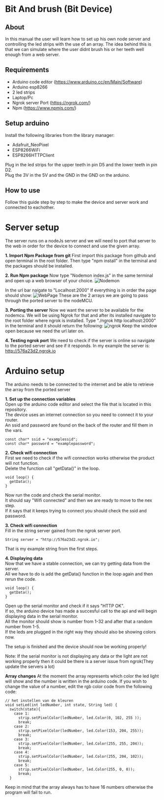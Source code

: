 # Bit And brush (Bit Device)

## About
In this manual the user will learn how to set up his own node server and controlling the led strips with the use of an array.
The idea behind this is that we can simulate where the user didnt brush his or her teeth well enough from a web server.

## Requirements
* Arduino code editor (https://www.arduino.cc/en/Main/Software)
* Arduino esp8266
* 2 led strips
* Laptop/Pc
* Ngrok server Port (https://ngrok.com/)
* Npm (https://www.npmjs.com/)

## Setup arduino
Install the following libraries from the library manager:
* Adafruit_NeoPixel
* ESP8266WiFi
* ESP8266HTTPClient
  
Plug in the led strips for the upper teeth in pin D5 and the lower teeth in pin D2.  
Plug the 3V in the 5V and the GND in the GND on the arduino.  

## How to use
Follow this guide step by step to make the device and server work and connected to eachother.  

# Server setup
The server runs on a nodeJs server and we will need to port that server to the web in order for the device to connect and use the given array.

**1. Import Npm Package from git**
First import this package from github and open terminal in the root folder.
Then type "npm install" in the terminal and the packages should be installed.

**2. Run Npm package**
Now type "Nodemon index.js" in the same terminal and open up a web browser of your choice.
![Nodemon]("https://raw.githubusercontent.com/Sanderoost/files/master/Schermafbeelding%202020-01-24%20om%2010.49.15.png?token=ACNFE5OILC5SKBUHASEIN4C6FLCKA")


In the url bar naigate to "Localhost:2000"
If everything is in order the page should show:
![WebPage]("https://raw.githubusercontent.com/Sanderoost/files/master/Schermafbeelding%202020-01-24%20om%2010.53.32.png?token=ACNFE5PJWJFDSVEDO6W6E626FLCGQ")
These are the 2 arrays we are going to pass through the ported server to the nodeMCU.


**3. Porting the server**
Now we want the server to be available for the nodemcu.
We will be using Ngrok for that and after its installed navigate to the root folder where ngrok is installed.
Type "./ngrok http localhost:2000" in the terminal and it should return the following:
![ngrok]("https://raw.githubusercontent.com/Sanderoost/files/master/Schermafbeelding%202020-01-24%20om%2011.01.59.png?token=ACNFE5PIQKUQREBPWFY2J4C6FLCMO")
Keep the window open because we need the url later on.

**4. Testing ngrok port**
We need to check if the server is online so navigate to the ported server and see if it responds.
In my example the server is: http://576a23d2.ngrok.io 

# Arduino setup
The arduino needs to be connected to the internet and be able to retrieve the array from the ported server

**1. Set up the connection variables**  
Open up the arduino code editor and select the file that is located in this repository.  
The device uses an internet connection so you need to connect it to your router.  
An ssid and password are found on the back of the router and fill them in the vars.  
```
const char* ssid = "examplessid";         
const char* password = "examplepassword";    
```
**2. Check wifi connection**  
First we need to check if the wifi connection works otherwise the product will not function.  
Delete the function call "getData()" in the loop.  
```
void loop() {
  getData();
}
```
Now run the code and check the serial monitor.  
It should say "Wifi connected" and then we are ready to move to the nex step.  
If it says that it keeps trying to connect you should check the ssid and password.  


**3. Check wifi connection**  
Fill in the string server gained from the ngrok server port.  
```
String server = "http://576a23d2.ngrok.io";
```
That is my example string from the first steps.

**4. Displaying data**  
Now that we have a stable connection, we can try getting data from the server.  
All we have to do is add the getData() function in the loop again and then rerun the code.  
```
void loop() {
  getData();
}
```
Open up the serial monitor and check if it says "HTTP OK".  
If so, the arduino device has made a succesful call to the api and will begin displaying data in the serial monitor.  
All the monitor should show is number from 1-32 and after that a random number from 1-5.  
If the leds are plugged in the right way they should also be showing colors now.  

The setup is finished and the device should now be working properly!  

Note: If the serial monitor is not displaying any data or the light are not working properly then it could be there is a server issue from ngrok(They update the servers a lot)

**Array changes**
At the moment the array represents which color the led light will show and the number is written in the arduino code.
If you wish to change the value of a number, edit the rgb color code from the following code:
```
// het instellen van de kleuren
void setLed(int ledNumber, int state, String led) {
  switch(state){
    case 1:
      strip.setPixelColor(ledNumber, led.Color(0, 102, 255 ));
      break;
    case 2:
      strip.setPixelColor(ledNumber, led.Color(153, 204, 255)); 
      break;    
    case 3:
      strip.setPixelColor(ledNumber, led.Color(255, 255, 204));  
      break;
    case 4:
      strip.setPixelColor(ledNumber, led.Color(255, 204, 102));  
      break;
    case 5:  
      strip.setPixelColor(ledNumber, led.Color(255, 0, 0));  
      break;    
  }
```

Keep in mind that the array always has to have 16 numbers otherwise the program will fail to run.
